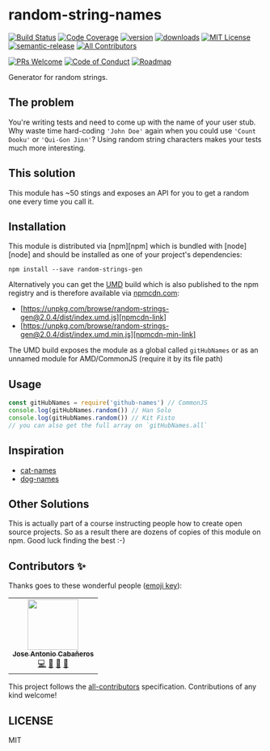 # random-string-names
[![Build Status][build-badge]][build]
[![Code Coverage][coverage-badge]][coverage]
[![version][version-badge]][package]
[![downloads][downloads-badge]][npm-stat]
[![MIT License][license-badge]][license]
[![semantic-release][semantic-release-badget]][semantic-release]
[![All Contributors](https://img.shields.io/badge/all_contributors-1-orange.svg?style=flat-square)](#contributors-)

[![PRs Welcome][prs-badge]][prs]
[![Code of Conduct][coc-badge]][coc]
[![Roadmap][roadmap-badge]][roadmap]

Generator for random strings.

## The problem

You're writing tests and need to come up with the name of your user stub. Why waste
time hard-coding `'John Doe'` again when you could use `'Count Dooku'` or
`'Qui-Gon Jinn'`? Using random string characters makes your tests much more interesting.

## This solution

This module has ~50 stings and exposes an API for you to get a random one every time you call it.

## Installation

This module is distributed via [npm][npm] which is bundled with [node][node] and should
be installed as one of your project's dependencies:

```
npm install --save random-strings-gen
```

Alternatively you can get the [UMD][umd] build which is also published to the npm
registry and is therefore available via [npmcdn.com][npmcdn]:

- [https://unpkg.com/browse/random-strings-gen@2.0.4/dist/index.umd.js][npmcdn-link]
- [https://unpkg.com/browse/random-strings-gen@2.0.4/dist/index.umd.min.js][npmcdn-min-link]

The UMD build exposes the module as a global called `gitHubNames` or as an unnamed
module for AMD/CommonJS (require it by its file path)

## Usage

```javascript
const gitHubNames = require('github-names') // CommonJS
console.log(gitHubNames.random()) // Han Solo
console.log(gitHubNames.random()) // Kit Fisto
// you can also get the full array on `gitHubNames.all`
```

## Inspiration

- [cat-names](https://github.com/sindresorhus/cat-names)
- [dog-names](https://github.com/sindresorhus/dog-names)

## Other Solutions

This is actually part of a course instructing people how to create open source
projects. So as a result there are dozens of copies of this module on npm. Good luck
finding the best :-)

## Contributors ✨

Thanks goes to these wonderful people ([emoji key](https://allcontributors.org/docs/en/emoji-key)):

<!-- ALL-CONTRIBUTORS-LIST:START - Do not remove or modify this section -->
<!-- prettier-ignore-start -->
<!-- markdownlint-disable -->
<table>
  <tr>
    <td align="center"><a href="https://github.com/joseacabaneros"><img src="https://avatars3.githubusercontent.com/u/10746604?v=4?s=100" width="100px;" alt=""/><br /><sub><b>Jose Antonio Cabañeros</b></sub></a><br /><a href="https://github.com/joseacabaneros/github-names/commits?author=joseacabaneros" title="Code">💻</a> <a href="https://github.com/joseacabaneros/github-names/commits?author=joseacabaneros" title="Documentation">📖</a> <a href="https://github.com/joseacabaneros/github-names/pulls?q=is%3Apr+reviewed-by%3Ajoseacabaneros" title="Reviewed Pull Requests">👀</a> <a href="#tool-joseacabaneros" title="Tools">🔧</a></td>
  </tr>
</table>

<!-- markdownlint-restore -->
<!-- prettier-ignore-end -->

<!-- ALL-CONTRIBUTORS-LIST:END -->

This project follows the [all-contributors](https://github.com/all-contributors/all-contributors) specification. Contributions of any kind welcome!

## LICENSE

MIT

[build-badge]: https://img.shields.io/travis/joseacabaneros/github-names?style=flat-square
[build]: https://travis-ci.org/github/joseacabaneros/github-names
[coverage-badge]: https://img.shields.io/codecov/c/github/joseacabaneros/github-names?style=flat-square
[coverage]: https://codecov.io/gh/joseacabaneros/github-names
[version-badge]: https://img.shields.io/npm/v/random-strings-gen?style=flat-square
[package]: https://www.npmjs.com/package/random-strings-gen
[downloads-badge]: https://img.shields.io/npm/dy/random-strings-gen?style=flat-square
[npm-stat]: http://npm-stats.org/#/random-strings-gen
[license-badge]: https://img.shields.io/npm/l/random-strings-gen?style=flat-square
[license]: https://opensource.org/licenses/MIT
[prs-badge]: https://img.shields.io/badge/PRs-welcome-brightgreen.svg?style=flat-square
[prs]: http://makeapullrequest.com
[coc-badge]: https://img.shields.io/badge/code%20of-conduct-ff69b4.svg?style=flat-square
[coc]: https://github.com/joseacabaneros/github-names/blob/master/CODE_OF_CONDUCT.md
[roadmap-badge]: https://img.shields.io/badge/%F0%9F%93%94-roadmap-CD9523.svg?style=flat-square
[roadmap]: https://github.com/joseacabaneros/github-names/blob/master/other/ROADMAP.md
[semantic-release-badget]: https://img.shields.io/badge/%20%20%F0%9F%93%A6%F0%9F%9A%80-semantic--release-e10079.svg
[semantic-release]: https://github.com/semantic-release/semantic-release

[umd]: https://github.com/umdjs/umd
[npmcdn]: https://npmcdn.com
[npmcdn-link]: https://unpkg.com/browse/random-strings-gen@2.0.4/dist/index.umd.js
[npmcdn-min-link]: https://unpkg.com/browse/random-strings-gen@2.0.4/dist/index.umd.min.js
